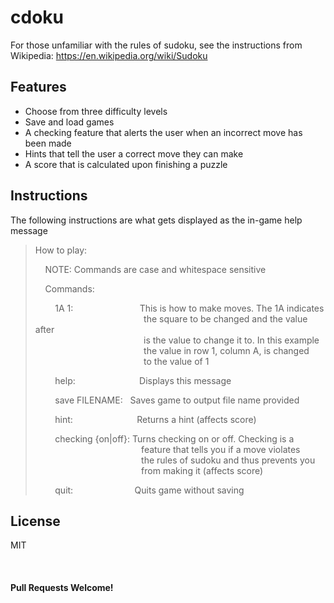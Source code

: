 # cdoku

For those unfamiliar with the rules of sudoku, see the instructions from Wikipedia: https://en.wikipedia.org/wiki/Sudoku

## Features
- Choose from three difficulty levels
- Save and load games
- A checking feature that alerts the user when an incorrect move has been made
- Hints that tell the user a correct move they can make
- A score that is calculated upon finishing a puzzle

## Instructions
The following instructions are what gets displayed as the in-game help message
>How to play:
>
>&nbsp;&nbsp;&nbsp;&nbsp;NOTE: Commands are case and whitespace sensitive
>
>&nbsp;&nbsp;&nbsp;&nbsp;Commands:
>
>&nbsp;&nbsp;&nbsp;&nbsp;&nbsp;&nbsp;&nbsp;&nbsp;1A 1: &nbsp;&nbsp;&nbsp;&nbsp;&nbsp;&nbsp;&nbsp;&nbsp;&nbsp;&nbsp;&nbsp;&nbsp;&nbsp;&nbsp;&nbsp;&nbsp;&nbsp;&nbsp;&nbsp;&nbsp;&nbsp;&nbsp;&nbsp;&nbsp;&nbsp;&nbsp;This is how to make moves. The 1A indicates</br>
> &nbsp;&nbsp;&nbsp;&nbsp;&nbsp;&nbsp;&nbsp;&nbsp;&nbsp;&nbsp;&nbsp;&nbsp;&nbsp;&nbsp;&nbsp;&nbsp;&nbsp;&nbsp;&nbsp;&nbsp;&nbsp;&nbsp;&nbsp;&nbsp;&nbsp;&nbsp;&nbsp;&nbsp;&nbsp;&nbsp;&nbsp;&nbsp;&nbsp;&nbsp;&nbsp;&nbsp;&nbsp;&nbsp;&nbsp;&nbsp;&nbsp;&nbsp;&nbsp;&nbsp;the square to be changed and the value after</br>
> &nbsp;&nbsp;&nbsp;&nbsp;&nbsp;&nbsp;&nbsp;&nbsp;&nbsp;&nbsp;&nbsp;&nbsp;&nbsp;&nbsp;&nbsp;&nbsp;&nbsp;&nbsp;&nbsp;&nbsp;&nbsp;&nbsp;&nbsp;&nbsp;&nbsp;&nbsp;&nbsp;&nbsp;&nbsp;&nbsp;&nbsp;&nbsp;&nbsp;&nbsp;&nbsp;&nbsp;&nbsp;&nbsp;&nbsp;&nbsp;&nbsp;&nbsp;&nbsp;&nbsp;is the value to change it to. In this example</br>
> &nbsp;&nbsp;&nbsp;&nbsp;&nbsp;&nbsp;&nbsp;&nbsp;&nbsp;&nbsp;&nbsp;&nbsp;&nbsp;&nbsp;&nbsp;&nbsp;&nbsp;&nbsp;&nbsp;&nbsp;&nbsp;&nbsp;&nbsp;&nbsp;&nbsp;&nbsp;&nbsp;&nbsp;&nbsp;&nbsp;&nbsp;&nbsp;&nbsp;&nbsp;&nbsp;&nbsp;&nbsp;&nbsp;&nbsp;&nbsp;&nbsp;&nbsp;&nbsp;&nbsp;the value in row 1, column A, is changed</br>
> &nbsp;&nbsp;&nbsp;&nbsp;&nbsp;&nbsp;&nbsp;&nbsp;&nbsp;&nbsp;&nbsp;&nbsp;&nbsp;&nbsp;&nbsp;&nbsp;&nbsp;&nbsp;&nbsp;&nbsp;&nbsp;&nbsp;&nbsp;&nbsp;&nbsp;&nbsp;&nbsp;&nbsp;&nbsp;&nbsp;&nbsp;&nbsp;&nbsp;&nbsp;&nbsp;&nbsp;&nbsp;&nbsp;&nbsp;&nbsp;&nbsp;&nbsp;&nbsp;&nbsp;to the value of 1</br>
>
>  &nbsp;&nbsp;&nbsp;&nbsp;&nbsp;&nbsp;&nbsp;&nbsp;help:&nbsp;&nbsp;&nbsp;&nbsp;&nbsp;&nbsp;&nbsp;&nbsp;&nbsp;&nbsp; &nbsp;&nbsp;&nbsp;&nbsp;&nbsp;&nbsp;&nbsp;&nbsp;&nbsp;&nbsp;&nbsp;&nbsp;&nbsp;&nbsp;&nbsp;Displays this message</br>
>  
> &nbsp;&nbsp;&nbsp;&nbsp;&nbsp;&nbsp;&nbsp;&nbsp;save FILENAME: &nbsp;&nbsp;Saves game to output file name provided</br>
> 
> &nbsp;&nbsp;&nbsp;&nbsp;&nbsp;&nbsp;&nbsp;&nbsp;hint: &nbsp;&nbsp;&nbsp;&nbsp;&nbsp;&nbsp;&nbsp;&nbsp;&nbsp;&nbsp;&nbsp;&nbsp;&nbsp;&nbsp;&nbsp;&nbsp;&nbsp;&nbsp;&nbsp;&nbsp;&nbsp;&nbsp;&nbsp;&nbsp;&nbsp;Returns a hint (affects score)</br>
> 
> &nbsp;&nbsp;&nbsp;&nbsp;&nbsp;&nbsp;&nbsp;&nbsp;checking {on|off}: Turns checking on or off. Checking is a</br>
> &nbsp;&nbsp;&nbsp;&nbsp;&nbsp;&nbsp;&nbsp;&nbsp;&nbsp;&nbsp;&nbsp;&nbsp;&nbsp;&nbsp;&nbsp;&nbsp;&nbsp;&nbsp;&nbsp;&nbsp;&nbsp;&nbsp;&nbsp;&nbsp;&nbsp;&nbsp;&nbsp;&nbsp;&nbsp;&nbsp;&nbsp;&nbsp;&nbsp;&nbsp;&nbsp;&nbsp;&nbsp;&nbsp;&nbsp;&nbsp;&nbsp;&nbsp;&nbsp;feature that tells you if a move violates</br>
> &nbsp;&nbsp;&nbsp;&nbsp;&nbsp;&nbsp;&nbsp;&nbsp;&nbsp;&nbsp;&nbsp;&nbsp;&nbsp;&nbsp;&nbsp;&nbsp;&nbsp;&nbsp;&nbsp;&nbsp;&nbsp;&nbsp;&nbsp;&nbsp;&nbsp;&nbsp;&nbsp;&nbsp;&nbsp;&nbsp;&nbsp;&nbsp;&nbsp;&nbsp;&nbsp;&nbsp;&nbsp;&nbsp;&nbsp;&nbsp;&nbsp;&nbsp;&nbsp;the rules of sudoku and thus prevents you</br>
> &nbsp;&nbsp;&nbsp;&nbsp;&nbsp;&nbsp;&nbsp;&nbsp;&nbsp;&nbsp;&nbsp;&nbsp;&nbsp;&nbsp;&nbsp;&nbsp;&nbsp;&nbsp;&nbsp;&nbsp;&nbsp;&nbsp;&nbsp;&nbsp;&nbsp;&nbsp;&nbsp;&nbsp;&nbsp;&nbsp;&nbsp;&nbsp;&nbsp;&nbsp;&nbsp;&nbsp;&nbsp;&nbsp;&nbsp;&nbsp;&nbsp;&nbsp;&nbsp;from making it (affects score)</br>
> 
> &nbsp;&nbsp;&nbsp;&nbsp;&nbsp;&nbsp;&nbsp;&nbsp;quit: &nbsp;&nbsp;&nbsp;&nbsp;&nbsp;&nbsp;&nbsp;&nbsp;&nbsp;&nbsp;&nbsp;&nbsp;&nbsp;&nbsp;&nbsp;&nbsp;&nbsp;&nbsp;&nbsp;&nbsp;&nbsp;&nbsp;&nbsp;&nbsp;Quits game without saving


License
----
MIT

&nbsp;

#### Pull Requests Welcome!

